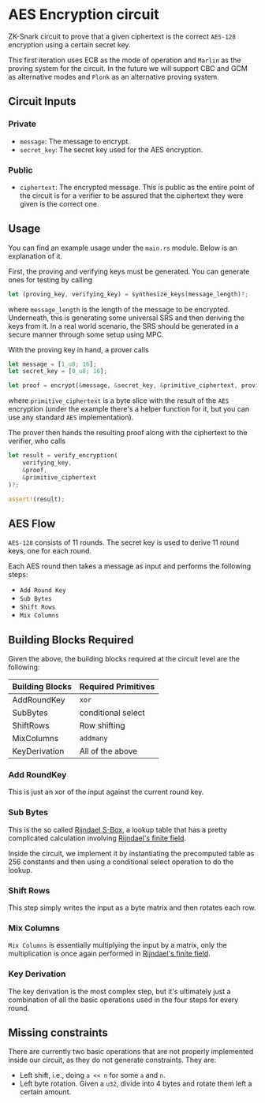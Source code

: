 # AES Encryption circuit

ZK-Snark circuit to prove that a given ciphertext is the correct `AES-128` encryption using a certain secret key.

This first iteration uses ECB as the mode of operation and `Marlin` as the proving system for the circuit. In the future we will support CBC and GCM as alternative modes and `Plonk` as an alternative proving system.

## Circuit Inputs

### Private

- `message`: The message to encrypt. 
- `secret_key`: The secret key used for the AES encryption.

### Public
- `ciphertext`: The encrypted message. This is public as the entire point of the circuit is for a verifier to be assured that the ciphertext they were given is the correct one.

## Usage
You can find an example usage under the `main.rs` module. Below is an explanation of it.

First, the proving and verifying keys must be generated. You can generate ones for testing by calling

```rust
let (proving_key, verifying_key) = synthesize_keys(message_length)?;
```

where `message_length` is the length of the message to be encrypted. Underneath, this is generating some universal SRS and then deriving the keys from it. In a real world scenario, the SRS should be generated in a secure manner through some setup using MPC.

With the proving key in hand, a prover calls

```rust
let message = [1_u8; 16];
let secret_key = [0_u8; 16];

let proof = encrypt(&message, &secret_key, &primitive_ciphertext, proving_key)?;
```

where `primitive_ciphertext` is a byte slice with the result of the `AES` encryption (under the example there's a helper function for it, but you can use any standard `AES` implementation).

The prover then hands the resulting proof along with the ciphertext to the verifier, who calls

```rust
let result = verify_encryption(
    verifying_key,
    &proof,
    &primitive_ciphertext
)?;

assert!(result);
```

## AES Flow

`AES-128` consists of 11 rounds. The secret key is used to derive 11 round keys, one for each round. 

Each AES round then takes a message as input and performs the following steps:
- `Add Round Key`
- `Sub Bytes`
- `Shift Rows`
- `Mix Columns`

## Building Blocks Required
Given the above, the building blocks required at the circuit level are the following:

| Building Blocks | Required Primitives |
| --------------- | ------------------- |
| AddRoundKey     | `xor`               |
| SubBytes        | conditional select  |
| ShiftRows       | Row shifting        |
| MixColumns      | `addmany`           |
| KeyDerivation   | All of the above    |

### Add RoundKey
This is just an xor of the input against the current round key.

### Sub Bytes
This is the so called [Rijndael S-Box](https://en.wikipedia.org/wiki/Rijndael_S-box), a lookup table that has a pretty complicated calculation involving [Rijndael's finite field](https://cryptohack.gitbook.io/cryptobook/symmetric-cryptography/aes/rijndael-finite-field). 

Inside the circuit, we implement it by instantiating the precomputed table as 256 constants and then using a conditional select operation to do the lookup.

###  Shift Rows
This step simply writes the input as a byte matrix and then rotates each row.

### Mix Columns
`Mix Columns` is essentially multiplying the input by a matrix, only the multiplication is once again performed in [Rijndael's finite field](https://cryptohack.gitbook.io/cryptobook/symmetric-cryptography/aes/rijndael-finite-field).

### Key Derivation
The key derivation is the most complex step, but it's ultimately just a combination of all the basic operations used in the four steps for every round.

## Missing constraints

There are currently two basic operations that are not properly implemented inside our circuit, as they do not generate constraints. They are:

- Left shift, i.e., doing `a << n` for some `a` and `n`.
- Left byte rotation. Given a `u32`, divide into 4 bytes and rotate them left a certain amount.
